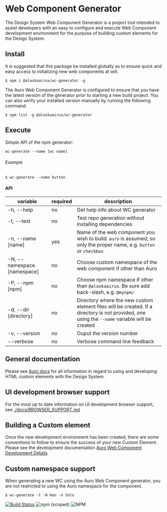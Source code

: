 # Web Component Generator

The Design System Web Component Generator is a project tool intended to assist developers with an easy to configure and execute Web Component development environment for the purpose of building custom elements for the Design System.

## Install

It is suggested that this package be installed globally as to ensure quick and easy access to initializing new web components at will.

```shell
$ npm i @alaskaairux/wc-generator -g
```

The Auro Web Component Generator is configured to ensure that you have the latest version of the generator prior to starting a new build project. You can also verify your installed version manually by running the following command.

```shell
$ npm list -g @alaskaairux/wc-generator
```

## Execute

Simple API of the npm generator:

```
wc-generate --name [wc name]
```

###### Example

```shell
$ wc-generate --name button
```

#### API

| variable | required | description |
|----|----|----|
| -h, --help | no | Get help info about WC generator |
| -t, --test | no | Test repo generation without installing dependencies |
| -n, --name [name] | yes | Name of the web component you wish to build. `auro` is assumed, so only the proper name, e.g. `button` or `checkbox` |
| -N, --namespace [namespace] | no | Choose custom namespace of the web component if other than Auro |
| -P, --npm [npm] | no | Choose npm namespace if other than `@alaskaairux`. Be sure add back-slash, e.g. `@mynpm/` |
| -d, --dir [directory] | no | Directory where the new custom element files will be created. If a directory is not provided, one using the `--name` variable will be created |
| -v, --version | no | Ouput the version number |
| --verbose | no | Verbose command line feedback |


## General documentation

Please see [Auro docs](https://github.com/AlaskaAirlines/OrionStatelessComponents__docs) for all information in regard to using and developing HTML custom elements with the Design System.

## UI development browser support

For the most up to date information on UI development browser support, see [./docs/BROWSER_SUPPORT.md](https://github.com/AlaskaAirlines/auro_docs/blob/master/src/BROWSER_SUPPORT.md)

## Building a Custom element

Once the new development environment has been created, there are some conventions to follow to ensure the success of your new Custom Element. Please see the development documentation [Auro Web Component Development Details](https://github.com/AlaskaAirlines/auro_docs/blob/master/src/TECH_DETAILS.md)

## Custom namespace support

When generating a new WC using the Auro Web Component generator, you are not restricted to using the Auro namespace for the component.

```shell
$ wc-generate -t -N Han -n Solo
```


[![Build Status](https://travis-ci.org/AlaskaAirlines/WC-Generator.svg?branch=master)](https://travis-ci.org/AlaskaAirlines/WC-Generator)
![npm (scoped)](https://img.shields.io/npm/v/@alaskaairux/wc-generator.svg?color=orange)
![NPM](https://img.shields.io/npm/l/@alaskaairux/wc-generator.svg?color=blue)
